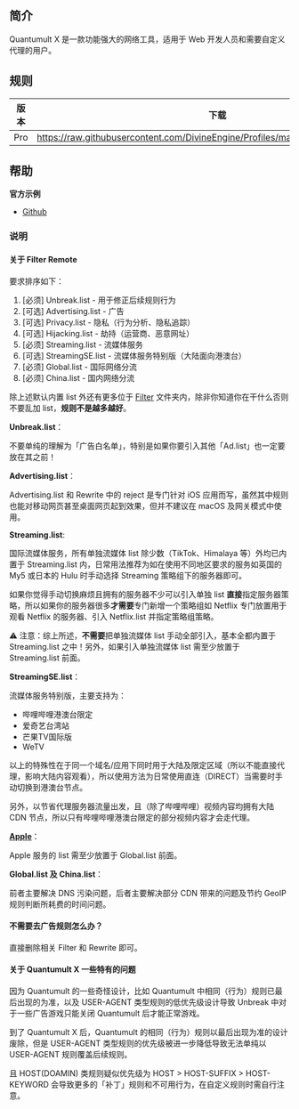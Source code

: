## 简介

Quantumult X 是一款功能强大的网络工具，适用于 Web 开发人员和需要自定义代理的用户。

## 规则

| 版本 | 下载                                                         | 描述 |
| ---- | ------------------------------------------------------------ | ---- |
| Pro  | https://raw.githubusercontent.com/DivineEngine/Profiles/master/Quantumult/Pro.conf |      |

## 帮助

**官方示例**

- [Github](https://github.com/crossutility/Quantumult-X)

### 说明

#### 关于 Filter Remote

要求排序如下：

1. [必须] Unbreak.list - 用于修正后续规则行为
2. [可选] Advertising.list - 广告
3. [可选] Privacy.list - 隐私（行为分析、隐私追踪）
4. [可选] Hijacking.list - 劫持（运营商、恶意网址）
5. [必须] Streaming.list - 流媒体服务
6. [可选] StreamingSE.list - 流媒体服务特别版（大陆面向港澳台）
7. [必须] Global.list - 国际网络分流
8. [必须] China.list - 国内网络分流

除上述默认内置 list 外还有更多位于 [Filter](https://github.com/DivineEngine/Profiles/tree/master/Quantumult/Filter) 文件夹内，除非你知道你在干什么否则不要乱加 list，**规则不是越多越好**。

**Unbreak.list**：

不要单纯的理解为「广告白名单」，特别是如果你要引入其他「Ad.list」也一定要放在其之前！

**Advertising.list**：

Advertising.list 和 Rewrite 中的 reject 是专门针对 iOS 应用而写，虽然其中规则也能对移动网页甚至桌面网页起到效果，但并不建议在 macOS 及网关模式中使用。

**Streaming.list**:

国际流媒体服务，所有单独流媒体 list 除少数（TikTok、Himalaya 等）外均已内置于 Streaming.list 内，日常用法推荐为如在使用不同地区要求的服务如英国的 My5 或日本的 Hulu 时手动选择 Streaming 策略组下的服务器即可。

如果你觉得手动切换麻烦且拥有的服务器不少可以引入单独 list **直接**指定服务器策略，所以如果你的服务器很多**才需要**专门新增一个策略组如 Netflix 专门放置用于观看 Netflix 的服务器、引入 Netflix.list 并指定策略组策略。

⚠️ 注意：综上所述，**不需要**把单独流媒体 list 手动全部引入，基本全都内置于 Streaming.list 之中！另外，如果引入单独流媒体 list 需至少放置于 Streaming.list 前面。

**StreamingSE.list**：

流媒体服务特别版，主要支持为：

- 哔哩哔哩港澳台限定
- 爱奇艺台湾站
- 芒果TV国际版
- WeTV

以上的特殊性在于同一个域名/应用下同时用于大陆及限定区域（所以不能直接代理，影响大陆内容观看），所以使用方法为日常使用直连（DIRECT）当需要时手动切换到港澳台节点。

另外，以节省代理服务器流量出发，且（除了哔哩哔哩）视频内容均拥有大陆 CDN 节点，所以只有哔哩哔哩港澳台限定的部分视频内容才会走代理。

**[Apple](https://github.com/DivineEngine/Profiles/tree/master/Quantumult/Filter/Apple)**：

Apple 服务的 list 需至少放置于 Global.list 前面。

**Global.list 及 China.list**：

前者主要解决 DNS 污染问题，后者主要解决部分 CDN 带来的问题及节约 GeoIP 规则判断所耗费的时间问题。

#### 不需要去广告规则怎么办？

直接删除相关 Filter 和 Rewrite 即可。

#### 关于 Quantumult X 一些特有的问题

因为 Quantumult 的一些奇怪设计，比如 Quantumult 中相同（行为）规则已最后出现的为准，以及 USER-AGENT 类型规则的低优先级设计导致 Unbreak 中对于一些广告游戏只能关闭 Quantumult 后才能正常游戏。

到了 Quantumult X 后，Quantumult 的相同（行为）规则以最后出现为准的设计废除，但是 USER-AGENT 类型规则的优先级被进一步降低导致无法单纯以 USER-AGENT 规则覆盖后续规则。

且 HOST(DOAMIN) 类规则疑似优先级为 HOST > HOST-SUFFIX > HOST-KEYWORD 会导致更多的「补丁」规则和不可用行为，在自定义规则时需自行注意。